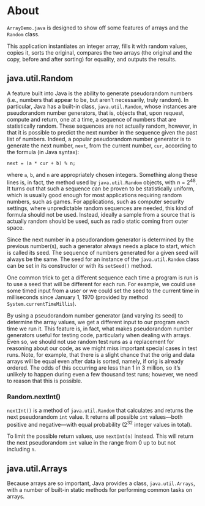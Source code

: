 # About
`ArrayDemo.java` is designed to show off some features of arrays and the `Random` class.

This application instantiates an integer array, fills it with random values, copies it, sorts the original, compares the two arrays (the original and the copy, before and after sorting) for equality, and outputs the results.

## java.util.Random
A feature built into Java is the ability to generate pseudorandom numbers (i.e., numbers that appear to be, but aren&rsquo;t necessarily, truly random). In particular, Java has a built-in class, `java.util.Random`, whose instances are pseudorandom number generators, that is, objects that, upon request, compute and return, one at a time, a sequence of numbers that are statistically random. These sequences are not actually random, however, in that it is possible to predict the next number in the sequence given the past list of numbers. Indeed, a popular pseudorandom number generator is to generate the next number, `next`, from the current number, `cur`, according to the formula (in Java syntax):

`next = (a * cur + b) % n;`

where `a`, `b`, and `n` are appropriately chosen integers. Something along these lines is, in fact, the method used by `java.util.Random` objects, with <var>n</var> = 2<sup>48</sup>. It turns out that such a sequence can be proven to be statistically uniform, which is usually good enough for most applications requiring random numbers, such as games. For applications, such as computer security settings, where unpredictable random sequences are needed, this kind of formula should not be used. Instead, ideally a sample from a source that is actually random should be used, such as radio static coming from outer space.

Since the next number in a pseudorandom generator is determined by the previous number(s), such a generator always needs a place to start, which is called its seed. The sequence of numbers generated for a given seed will always be the same. The seed for an instance of the `java.util.Random` class can be set in its constructor or with its `setSeed()` method.

One common trick to get a different sequence each time a program is run is to use a seed that will be different for each run. For example, we could use some timed input from a user or we could set the seed to the current time in milliseconds since January 1, 1970 (provided by method `System.currentTimeMillis`).

By using a pseudorandom number generator (and varying its seed) to determine the array values, we get a different input to our program each time we run it. This feature is, in fact, what makes pseudorandom number generators useful for testing code, particularly when
dealing with arrays. Even so, we should not use random test runs as a replacement for reasoning about our code, as we might miss important special cases in test runs. Note, for example, that there is a slight chance that the orig and data arrays will be equal even after data is sorted, namely, if orig is already ordered. The odds of this occurring are less than 1 in 3 million, so it’s unlikely to happen during even a few thousand test runs; however, we need to reason that this is possible.

### Random.nextInt()
`nextInt()` is a method of `java.util.Random` that calculates and returns the next pseudorandom `int` value. It returns all possible `int` values&mdash;both positive and negative&mdash;with equal probability (2<sup>32</sup> integer values in total).

To limit the possible return values, use `nextInt(n)` instead. This will return the next pseudorandom `int` value in the range from 0 up to but not including `n`.

## java.util.Arrays
Because arrays are so important, Java provides a class, `java.util.Arrays`, with a number of built-in static methods for performing common tasks on arrays.
